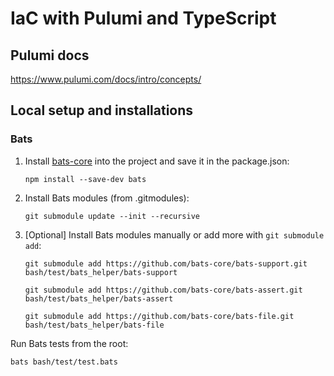# IaC with Pulumi and TypeScript

## Pulumi docs

https://www.pulumi.com/docs/intro/concepts/

## Local setup and installations

### Bats

1. Install [bats-core](https://bats-core.readthedocs.io/en/stable/installation.html)
into the project and save it in the package.json:
    ```
    npm install --save-dev bats
    ```
2. Install Bats modules (from .gitmodules):
   ```
   git submodule update --init --recursive
   ```
3. [Optional] Install Bats modules manually or add more with `git submodule add`:
   ```
   git submodule add https://github.com/bats-core/bats-support.git bash/test/bats_helper/bats-support
   ```
   ```
   git submodule add https://github.com/bats-core/bats-assert.git bash/test/bats_helper/bats-assert
   ```
   ```
   git submodule add https://github.com/bats-core/bats-file.git bash/test/bats_helper/bats-file
   ```

Run Bats tests from the root:
```
bats bash/test/test.bats
```
